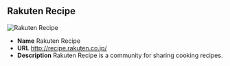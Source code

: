 ## Rakuten Recipe

![Rakuten Recipe](https://media.antoniotajuelo.com/rakuten/service/logo/rakuten-recipes.png)
* **Name** Rakuten Recipe
* **URL** http://recipe.rakuten.co.jp/
* **Description** Rakuten Recipe is a community for sharing cooking recipes.
